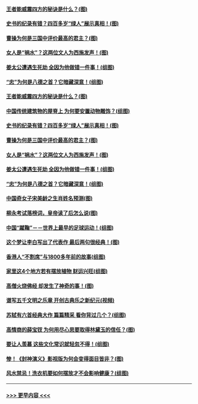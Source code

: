 #### [王者能威震四方的秘诀是什么？(图)](../pages/p7/906793.md?t=09200255) 
#### [史书的纪录有错？四百多岁“绿人”展示真相！(图)](../pages/p7/906174.md?t=09200255) 
#### [曹操为何是三国中评价最高的君主？(图)](../pages/p7/905786.md?t=09200255) 
#### [女人是“祸水”？这两位文人为西施发声！(图)](../pages/p7/907724.md?t=09200255) 
#### [姜太公遭遇生死劫 全因为他做错一件事！(组图)](../pages/p7/895226.md?t=09200255) 
#### [“忠”为何是八德之首？它暗藏深意！(组图)](../pages/p7/907106.md?t=09200255) 
#### [王者能威震四方的秘诀是什么？(图)](../pages/p7/906793.md?t=09200255) 
#### [中国传统建筑物的屋脊上 为何要安置动物雕饰？(组图)](../pages/p7/906541.md?t=09200255) 
#### [史书的纪录有错？四百多岁“绿人”展示真相！(图)](../pages/p7/906174.md?t=09200255) 
#### [曹操为何是三国中评价最高的君主？(图)](../pages/p7/905786.md?t=09200255) 
#### [女人是“祸水”？这两位文人为西施发声！(图)](../pages/p7/907724.md?t=09200255) 
#### [姜太公遭遇生死劫 全因为他做错一件事！(组图)](../pages/p7/895226.md?t=09200255) 
#### [“忠”为何是八德之首？它暗藏深意！(组图)](../pages/p7/907106.md?t=09200255) 
#### [中国奇女子宋美龄之生肖姓名预测(图)](../pages/p7/906542.md?t=09200255) 
#### [柳永考试落榜词，皇帝读了后怎么说(图)](../pages/p7/906476.md?t=09200255) 
#### [中国“蹴鞠”－－世界上最早的足球运动！(组图)](../pages/p7/907235.md?t=09200255) 
#### [这个梦让李白写出了代表作 最后两句很经典！(图)](../pages/p7/907231.md?t=09200255) 
#### [香港人“不割席”与1800多年前的故事(组图)](../pages/p7/907324.md?t=09200255) 
#### [家里这4个地方若有摆放植物 财运兴旺(组图)](../pages/p7/887505.md?t=09200255) 
#### [高僧火烧佛经 却发生了神奇的事！(图)](../pages/p7/904058.md?t=09200255) 
#### [谱写五千文明之乐章 开创古典乐之新纪元(视频)](../pages/p7/904231.md?t=09200255) 
#### [苏轼有六首经典大作 篇篇精采 看你背过几个？(组图)](../pages/p7/904734.md?t=09200255) 
#### [高情商的薛宝钗 为何用尽心思要取得林黛玉的信任？(图)](../pages/p7/884033.md?t=09200255) 
#### [要让人羡慕 这些文化常识就轻忽不得！(组图)](../pages/p7/898803.md?t=09200255) 
#### [惨！《封神演义》影视版为何会变得面目皆非？(图)](../pages/p7/906532.md?t=09200255) 
#### [风水禁忌！洗衣机要如何摆放才不会影响健康？(组图)](../pages/p7/905903.md?t=09200255) 

----
#### [ >>> 更早内容 <<< ](../indexes/p7-earlier.md)
